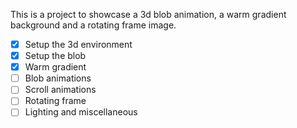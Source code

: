 This is a project to showcase a 3d blob animation, a warm gradient background
and a rotating frame image.

- [x] Setup the 3d environment
- [x] Setup the blob
- [x] Warm gradient
- [ ] Blob animations
- [ ] Scroll animations
- [ ] Rotating frame
- [ ] Lighting and miscellaneous
